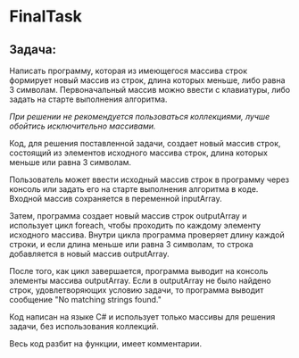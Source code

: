 # FinalTask

## Задача:

Написать программу, которая из имеющегося массива строк формирует новый массив из строк, 
длина которых меньше, либо равна 3 символам. Первоначальный массив можно ввести с клавиатуры, 
либо задать на старте выполнения алгоритма. 

*При решении не рекомендуется пользоваться коллекциями, лучше обойтись исключительно массивами.*

Код, для решения поставленной задачи, создает новый массив строк, 
состоящий из элементов исходного массива строк, длина которых меньше или равна 3 символам.

Пользователь может ввести исходный массив строк в программу через консоль или задать его на старте выполнения алгоритма в коде. 
Входной массив сохраняется в переменной inputArray.

Затем, программа создает новый массив строк outputArray и использует цикл foreach, 
чтобы проходить по каждому элементу исходного массива. 
Внутри цикла программа проверяет длину каждой строки, и если длина меньше или равна 3 символам, то строка добавляется в новый массив outputArray.

После того, как цикл завершается, программа выводит на консоль элементы массива outputArray. 
Если в outputArray не было найдено строк, удовлетворяющих условию задачи, то программа выводит сообщение "No matching strings found."

Код написан на языке C# и использует только массивы для решения задачи, без использования коллекций.

Весь код разбит на функции, имеет комментарии.
